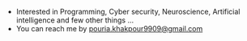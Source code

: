 
- Interested in Programming, Cyber security, Neuroscience, Artificial intelligence and few other things ...
- You can reach me by pouria.khakpour9909@gmail.com
